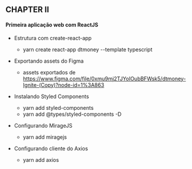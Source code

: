 ## CHAPTER II

#### Primeira aplicação web com ReactJS

- Estrutura com create-react-app

  - yarn create react-app dtmoney --template typescript

- Exportando assets do Figma

  - assets exportados de https://www.figma.com/file/0xmu9mj2TJYoIOubBFWsk5/dtmoney-Ignite-(Copy)?node-id=1%3A863

- Instalando Styled Components

  - yarn add styled-components
  - yarn add @types/styled-components -D
  
- Configurando MirageJS

  - yarn add miragejs
  
- Configurando cliente do Axios

  - yarn add axios
  